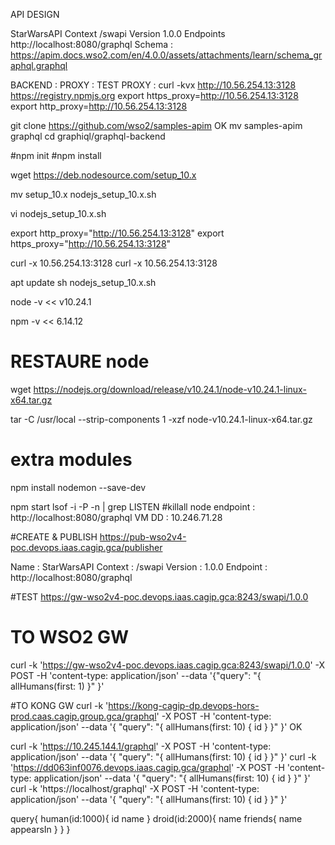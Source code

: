 API DESIGN

StarWarsAPI
Context /swapi
Version 1.0.0
Endpoints http://localhost:8080/graphql
Schema : https://apim.docs.wso2.com/en/4.0.0/assets/attachments/learn/schema_graphql.graphql

BACKEND : 
PROXY : 
TEST PROXY : curl -kvx http://10.56.254.13:3128 https://registry.npmjs.org
export https_proxy=http://10.56.254.13:3128
export http_proxy=http://10.56.254.13:3128

git clone https://github.com/wso2/samples-apim
OK
mv samples-apim graphql
cd graphiql/graphql-backend

#npm init
#npm install
	
wget https://deb.nodesource.com/setup_10.x

mv setup_10.x nodejs_setup_10.x.sh

vi nodejs_setup_10.x.sh

export http_proxy="http://10.56.254.13:3128"
export https_proxy="http://10.56.254.13:3128"

curl -x 10.56.254.13:3128
curl -x 10.56.254.13:3128

apt update
sh nodejs_setup_10.x.sh

node -v
<< v10.24.1

npm -v
<< 6.14.12

# RESTAURE node
wget https://nodejs.org/download/release/v10.24.1/node-v10.24.1-linux-x64.tar.gz

tar -C /usr/local --strip-components 1 -xzf node-v10.24.1-linux-x64.tar.gz


# extra modules
npm install nodemon --save-dev

npm start
lsof -i -P -n | grep LISTEN
#killall node
endpoint : http://localhost:8080/graphql
VM DD : 10.246.71.28

#CREATE & PUBLISH
https://pub-wso2v4-poc.devops.iaas.cagip.gca/publisher

Name : StarWarsAPI
Context : /swapi
Version : 1.0.0
Endpoint : http://localhost:8080/graphql

#TEST
https://gw-wso2v4-poc.devops.iaas.cagip.gca:8243/swapi/1.0.0

# TO WSO2 GW
curl -k 'https://gw-wso2v4-poc.devops.iaas.cagip.gca:8243/swapi/1.0.0' -X POST -H 'content-type: application/json' --data '{"query": "{ allHumans(first: 1) }" }'


#TO KONG GW
curl -k 'https://kong-cagip-dp.devops-hors-prod.caas.cagip.group.gca/graphql' -X POST -H 'content-type: application/json' --data '{ "query": "{ allHumans(first: 10) { id } }" }'
OK

curl -k 'https://10.245.144.1/graphql' -X POST -H 'content-type: application/json' --data '{ "query": "{ allHumans(first: 10) { id } }" }'
curl -k 'https://dd063inf0076.devops.iaas.cagip.gca/graphql' -X POST -H 'content-type: application/json' --data '{ "query": "{ allHumans(first: 10) { id } }" }'
curl -k 'https://localhost/graphql' -X POST -H 'content-type: application/json' --data '{ "query": "{ allHumans(first: 10) { id } }" }'

query{
    human(id:1000){
        id
        name
    }
    droid(id:2000){
        name
        friends{
            name
            appearsIn
        }
    }
}